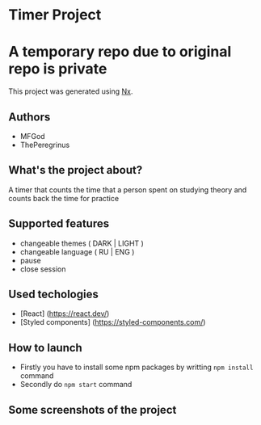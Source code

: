 # Timer Project
# A temporary repo due to original repo is private
This project was generated using [Nx](https://nx.dev).


## Authors
- MFGod
- ThePeregrinus

## What's the project about?
A timer that counts the time that a person spent on studying theory and counts back the time for practice

## Supported features
- changeable themes ( DARK | LIGHT )
- changeable language ( RU | ENG )
- pause 
- close session

## Used techologies
- [React] (https://react.dev/) 
- [Styled components] (https://styled-components.com/)

## How to launch
- Firstly you have to install some npm packages by writting `npm install` command
- Secondly do `npm start` command 

## Some screenshots of the project
